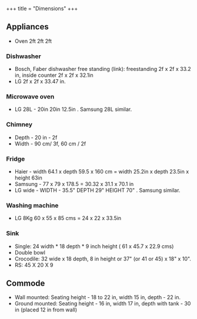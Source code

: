 +++
title = "Dimensions"
+++

## Appliances
- Oven 2ft 2ft 2ft

### Dishwasher
- Bosch, Faber dishwasher free standing (link): freestanding 2f x 2f x 33.2 in, inside counter  2f x 2f x 32.1in
- LG 2f x 2f x 33.47 in.

### Microwave oven
- LG 28L - 20in 20in 12.5in . Samsung 28L similar.

### Chimney
- Depth - 20 in - 2f
- Width - 90 cm/ 3f, 60 cm / 2f

### Fridge
- Haier - width 64.1 x depth 59.5 x 160 cm = width 25.2in x depth 23.5in x height 63in
- Samsung - 77 x 79 x 178.5 = 30.32 x 31.1 x 70.1 in
- LG wide - WIDTH - 35.5" DEPTH 29" HEIGHT 70" . Samsung similar.

### Washing machine
- LG 8Kg 60 x 55 x 85 cms = 24 x 22 x 33.5in

### Sink
- Single: 24 width * 18 depth * 9 inch height ( 61 x 45.7 x 22.9 cms)
- Double bowl
- Crocodile: 32 wide x 18 depth, 8 in height or  37" (or 41 or 45) x 18" x 10".
- RS: 45 X 20 X 9 

## Commode
- Wall mounted: Seating height - 18 to 22 in, width 15 in, depth - 22 in.
- Ground mounted: Seating height - 16 in, width 17 in, depth with tank - 30 in (placed 12 in from wall)